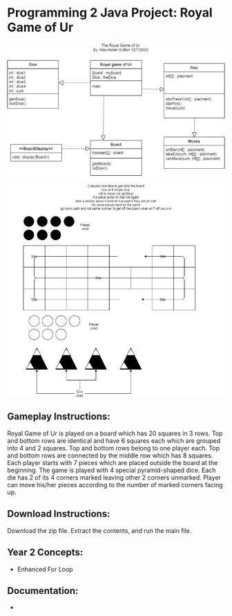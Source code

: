 # Programming 2 Java Project: Royal Game of Ur

![ClassD](https://github.com/HoldMyTyr/21-22CP2Project/blob/main/art/Designing%20Classes_%20Individual%20Project.jpg)

![Con](https://github.com/HoldMyTyr/21-22CP2Project/blob/main/art/Ur.jpg)

## Gameplay Instructions:

Royal Game of Ur is played on a board which has 20 squares in 3 rows. 
Top and bottom rows are identical and have 6 squares each which are grouped into 4 and 2 squares. 
Top and bottom rows belong to one player each.
Top and bottom rows are connected by the middle row which has 8 squares.
Each player starts with 7 pieces which are placed outside the board at the beginning.
The game is played with 4 special pyramid-shaped dice. Each die has 2 of its 4 corners marked leaving other 2 corners unmarked.
Player can move his/her pieces according to the number of marked corners facing up.

## Download Instructions:

Download the zip file. Extract the contents, and run the main file.

## Year 2 Concepts: 
- Enhanced For Loop

## Documentation: 

*
